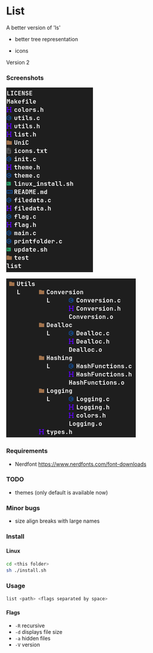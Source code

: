 # List


A better version of 'ls'

- better tree representation

- icons

Version 2

### Screenshots

![alt text](screenshots/image.png)

![alt text](screenshots/image-2.png)

### Requirements

- Nerdfont https://www.nerdfonts.com/font-downloads

### TODO

- themes (only default is available now)

### Minor bugs

- size align breaks with large names

### Install

#### Linux

```sh
cd <this folder>
sh ./install.sh
```

### Usage
``` bash
list <path> <flags separated by space>
```

#### Flags

- ```-R``` recursive 
- ```-d``` displays file size
- ```-a``` hidden files
- ```-V``` version

